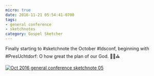 ```yaml
---
micro: true
date: 2016-11-21 05:54:41-0700
tags:
- general conference
- sketchnotes
category: Gospel Sketcher
---
```


Finally starting to #sketchnote the October #ldsconf, beginning with #PresUchtdorf: O how great the plan of our God. ✍🏼⛪️

[![Oct 2016 general conference sketchnote 05](https://media.bennorris.org/images/gospelsketcher/uploads/2018/48cdbaacae.jpg)](https://media.bennorris.org/images/gospelsketcher/uploads/2018/48cdbaacae.jpg)